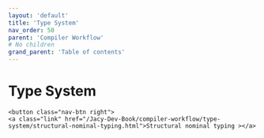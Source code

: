 ```yaml
---
layout: 'default'
title: 'Type System'
nav_order: 50
parent: 'Compiler Workflow'
# No children
grand_parent: 'Table of contents'
---
```


# Type System
<div class="nav-btn-block">
    
    <button class="nav-btn right">
    <a class="link" href="/Jacy-Dev-Book/compiler-workflow/type-system/structural-nominal-typing.html">Structural nominal typing ></a>
</button>

</div>
